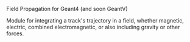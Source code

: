 Field Propagation for Geant4 (and soon GeantV)

Module for integrating a track's trajectory in a field, whether magnetic, electric, combined electromagnetic, or also including gravity or other forces.

